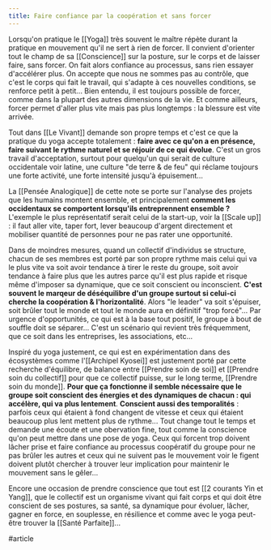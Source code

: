 ```yaml
---
title: Faire confiance par la coopération et sans forcer
---
```


Lorsqu'on pratique le [[Yoga]] très souvent le maître répète durant la pratique en mouvement qu'il ne sert à rien de forcer. Il convient d'orienter tout le champ de sa [[Conscience]] sur la posture, sur le corps et de laisser faire, sans forcer.
On fait alors confiance au processus, sans rien essayer d'accélérer plus. On accepte que nous ne sommes pas au contrôle, que c'est le corps qui fait le travail, qui s'adapte à ces nouvelles conditions, se renforce petit à petit...
Bien entendu, il est toujours possible de forcer, comme dans la plupart des autres dimensions de la vie. Et comme ailleurs, forcer permet d'aller plus vite mais pas plus longtemps : la blessure est vite arrivée.

Tout dans [[Le Vivant]] demande son propre temps et c'est ce que la pratique du yoga accepte totalement : **faire avec ce qu'on a en présence, faire suivant le rythme naturel et se réjouir de ce qui évolue**. C'est un gros travail d'acceptation, surtout pour quelqu'un qui serait de culture occidentale voir latine, une culture "de terre & de feu" qui réclame toujours une forte activité, une forte intensité jusqu'à épuisement...

La [[Pensée Analogique]] de cette note se porte sur l'analyse des projets que les humains montent ensemble, et principalement **comment les occidentaux se comportent lorsqu'ils entreprennent ensemble ?** L'exemple le plus représentatif serait celui de la start-up, voir la [[Scale up]] : il faut aller vite, taper fort, lever beaucoup d'argent directement et mobiliser quantité de personnes pour ne pas rater une opportunité.

Dans de moindres mesures, quand un collectif d'individus se structure, chacun de ses membres est porté par son propre rythme mais celui qui va le plus vite va soit avoir tendance à tirer le reste du groupe, soit avoir tendance à faire plus que les autres parce qu'il est plus rapide et risque même d'imposer sa dynamique, que ce soit conscient ou inconscient. **C'est souvent le marqeur de déséquilibre d'un groupe surtout si celui-ci cherche la coopération & l'horizontalité**.
Alors "le leader" va soit s'épuiser, soit brûler tout le monde et tout le monde aura en définitif "trop forcé"... Par urgence d'opportunités, ce qui est à la base tout positif, le groupe à bout de souffle doit se séparer... C'est un scénario qui revient très fréquemment, que ce soit dans les entreprises, les associations, etc...

Inspiré du yoga justement, ce qui est en expérimentation dans des écosystèmes comme l'[[Archipel Kyosei]]  est justement porté par cette recherche d'équilibre, de balance entre [[Prendre soin de soi]] et [[Prendre soin du collectif]] pour que ce collectif puisse, sur le long terme, [[Prendre soin du monde]]. 
**Pour que ça fonctionne il semble nécessaire que le groupe soit conscient des énergies et des dynamiques de chacun : qui accélère, qui va plus lentement**. **Conscient aussi des temporalités** : parfois ceux qui étaient à fond changent de vitesse et ceux qui étaient beaucoup plus lent mettent plus de rythme... Tout change tout le temps et demande une écoute et une obervation fine, tout comme la conscience qu'on peut mettre dans une pose de yoga. Ceux qui forcent trop doivent lâcher prise et faire confiance au processus coopératif du groupe pour ne pas brûler les autres et ceux qui ne suivent pas le mouvement voir le figent doivent plutôt chercher à trouver leur implication pour maintenir le mouvement sans le gêler... 

Encore une occasion de prendre conscience que tout est [[2 courants Yin et Yang]], que le collectif est un organisme vivant qui fait corps et qui doit être conscient de ses postures, sa santé, sa dynamique pour évoluer, lâcher, gagner en force, en souplesse, en résilience et comme avec le yoga peut-être trouver la [[Santé Parfaite]]...

#article 
